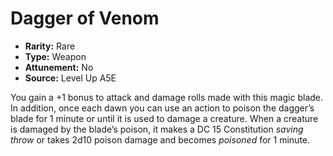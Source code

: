 
# Dagger of Venom

* **Rarity:** Rare
* **Type:** Weapon
* **Attunement:** No
* **Source:** Level Up A5E


You gain a +1 bonus to attack and damage rolls made with this magic blade. In addition, once each dawn you can use an action to poison the dagger’s blade for 1 minute or until it is used to damage a creature. When a creature is damaged by the blade’s poison, it makes a DC 15 Constitution _saving throw_  or takes 2d10 poison damage and becomes _poisoned_  for 1 minute.
